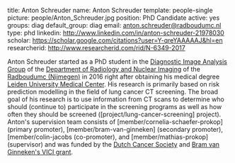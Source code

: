 title: Anton Schreuder
name: Anton Schreuder
template: people-single
picture: people/Anton_Schreuder.jpg
position: PhD Candidate
active: yes
groups: diag
default_group: diag
email: anton.schreuder@radboudumc.nl
type: phd
linkedin: http://www.linkedin.com/in/anton-schreuder-21978030
scholar: https://scholar.google.com/citations?user=Y-qreYAAAAAJ&hl=en
researcherid: http://www.researcherid.com/rid/N-6349-2017

Anton Schreuder started as a PhD student in the [Diagnostic Image Analysis Group](https://www.diagnijmegen.nl/) of the [Department of Radiology and Nuclear Imaging](https://www.radboudumc.nl/afdelingen/radiologie-en-nucleaire-geneeskunde) of the [Radboudumc (Nijmegen)](https://www.radboudumc.nl/research) in 2016 right after obtaining his medical degree [Leiden University Medical Center](https://www.lumc.nl/onderwijs/geneeskunde/). His research is primarily based on risk prediction modelling in the field of lung cancer CT screening. The broad goal of his research is to use information from CT scans to determine who should (continue to) participate in the screening programs as well as how often they should be screened ([project/lung-cancer-screening] project). Anton's supervision team consists of [member/cornelia-schaefer-prokop] (primary promoter), [member/bram-van-ginneken] (secondary promoter), [member/colin-jacobs (co-promoter), and [member/mathias-prokop] (supervisor) and was funded by the [Dutch Cancer Society](https://www.kwf.nl/onderzoek?gclid=EAIaIQobChMI3diSspTF6wIVhbp3Ch13iAmrEAAYASACEgLitPD_BwE) and [Bram van Ginneken's VICI grant](https://www.ru.nl/@762601/vici-toekenningen/#h36c30be4-a911-4d4a-94e4-ed1d7afb49ef).
